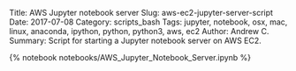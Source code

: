 Title: AWS Jupyter notebook server
Slug: aws-ec2-jupyter-server-script
Date: 2017-07-08
Category: scripts_bash
Tags: jupyter, notebook, osx, mac, linux, anaconda, ipython, python, python3, aws, ec2
Author: Andrew C.
Summary: Script for starting a Jupyter notebook server on AWS EC2.


{% notebook notebooks/AWS_Jupyter_Notebook_Server.ipynb %}
